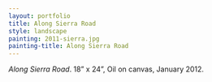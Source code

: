 ```yaml
---
layout: portfolio
title: Along Sierra Road
style: landscape
painting: 2011-sierra.jpg
painting-title: Along Sierra Road
---
```


_Along Sierra Road_. 18” x 24”, Oil on canvas, January 2012.